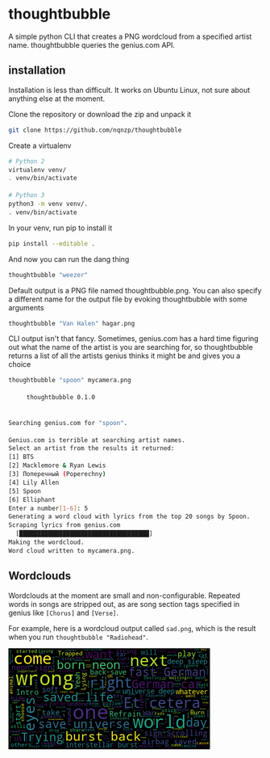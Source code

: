 # thoughtbubble

A simple python CLI that creates a PNG wordcloud from a specified artist name. thoughtbubble queries the genius.com API. 

## installation

Installation is less than difficult. It works on Ubuntu Linux, not sure about anything else at the moment.

Clone the repository or download the zip and unpack it

```bash
git clone https://github.com/nqnzp/thoughtbubble
```

Create a virtualenv

```bash
# Python 2
virtualenv venv/
. venv/bin/activate

# Python 3
python3 -m venv venv/.
. venv/bin/activate
```

In your venv, run pip to install it

```bash
pip install --editable .
```

And now you can run the dang thing

```bash
thoughtbubble "weezer"
```

Default output is a PNG file named thoughtbubble.png. You can also specify a different name for the output file
by evoking thoughtbubble with some arguments
```bash
thoughtbubble "Van Halen" hagar.png
```
CLI output isn't that fancy. Sometimes, genius.com has a hard time figuring out what
the name of the artist is you are searching for, so thoughtbubble returns a list of
all the artists genius thinks it might be and gives you a choice

```bash
thoughtbubble "spoon" mycamera.png
                             
     thoughtbubble 0.1.0 
                       

Searching genius.com for "spoon".

Genius.com is terrible at searching artist names.
Select an artist from the results it returned:
[1] BTS
[2] Macklemore & Ryan Lewis
[3] Поперечный (Poperechny)
[4] Lily Allen
[5] Spoon
[6] Elliphant
Enter a number[1-6]: 5
Generating a word cloud with lyrics from the top 20 songs by Spoon.
Scraping lyrics from genius.com
  [████████████████████████████████████]             
Making the wordcloud.
Word cloud written to mycamera.png.
```

## Wordclouds

Wordclouds at the moment are small and non-configurable. Repeated words in songs are stripped out, as are song section
tags specified in genius like `[Chorus]` and `[Verse]`.

For example, here is a wordcloud output called `sad.png`, which is the result when you run `thoughtbubble "Radiohead"`.

![](sad.png)
